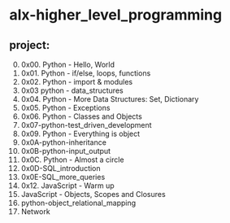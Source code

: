 # alx-higher_level_programming

## project:

0. 0x00. Python - Hello, World
1. 0x01. Python - if/else, loops, functions
2. 0x02. Python - import & modules
3. 0x03 python - data_structures
4. 0x04. Python - More Data Structures: Set, Dictionary
5. 0x05. Python - Exceptions
6. 0x06. Python - Classes and Objects
7. 0x07-python-test_driven_development
8. 0x09. Python - Everything is object
9. 0x0A-python-inheritance
10. 0x0B-python-input_output
11. 0x0C. Python - Almost a circle
12. 0x0D-SQL_introduction
13. 0x0E-SQL_more_queries
14. 0x12. JavaScript - Warm up
15. JavaScript - Objects, Scopes and Closures
16. python-object_relational_mapping
17. Network
